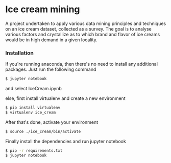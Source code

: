 # Ice cream mining

A project undertaken to apply various data mining principles and techniques on an ice cream dataset, collected as a survey. The goal is to analyse various factors and crystallize as to which brand and flavor of ice creams would be in high demand in a given locality.

### Installation

If you're running anaconda, then there's no need to install any additional packages. Just run the following command 

```sh
$ jupyter notebook
```

and select IceCream.ipynb

else, first install virtualenv and create a new environment

```sh
$ pip install virtualenv
$ virtualenv ice_cream
```

After that's done, activate your environment

```sh
$ source ./ice_cream/bin/activate
```
Finally install the dependencies and run jupyter notebook
```sh
$ pip -r requirements.txt
$ jupyter notebook
```